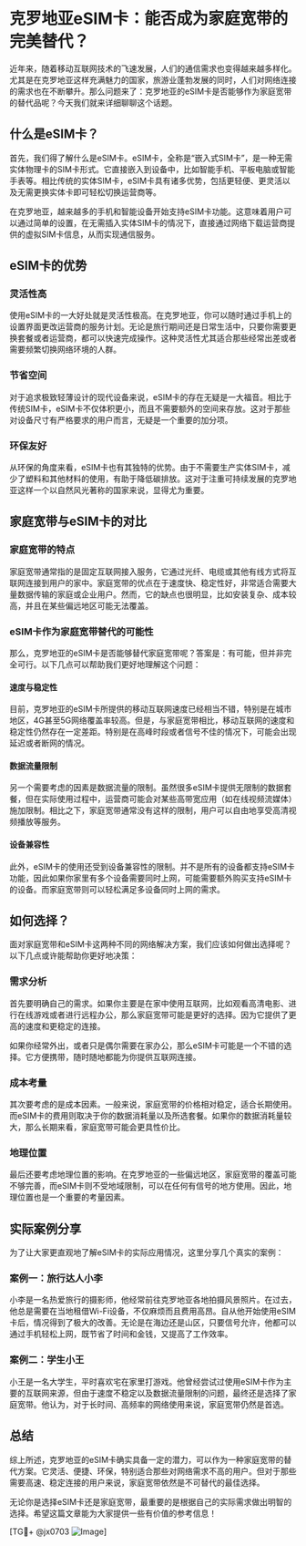 # 克罗地亚eSIM卡：能否成为家庭宽带的完美替代？

近年来，随着移动互联网技术的飞速发展，人们的通信需求也变得越来越多样化。尤其是在克罗地亚这样充满魅力的国家，旅游业蓬勃发展的同时，人们对网络连接的需求也在不断攀升。那么问题来了：克罗地亚的eSIM卡是否能够作为家庭宽带的替代品呢？今天我们就来详细聊聊这个话题。

## 什么是eSIM卡？

首先，我们得了解什么是eSIM卡。eSIM卡，全称是“嵌入式SIM卡”，是一种无需实体物理卡的SIM卡形式。它直接嵌入到设备中，比如智能手机、平板电脑或智能手表等。相比传统的实体SIM卡，eSIM卡具有诸多优势，包括更轻便、更灵活以及无需更换实体卡即可轻松切换运营商等。

在克罗地亚，越来越多的手机和智能设备开始支持eSIM卡功能。这意味着用户可以通过简单的设置，在无需插入实体SIM卡的情况下，直接通过网络下载运营商提供的虚拟SIM卡信息，从而实现通信服务。

## eSIM卡的优势

### 灵活性高

使用eSIM卡的一大好处就是灵活性极高。在克罗地亚，你可以随时通过手机上的设置界面更改运营商的服务计划。无论是旅行期间还是日常生活中，只要你需要更换套餐或者运营商，都可以快速完成操作。这种灵活性尤其适合那些经常出差或者需要频繁切换网络环境的人群。

### 节省空间

对于追求极致轻薄设计的现代设备来说，eSIM卡的存在无疑是一大福音。相比于传统SIM卡，eSIM卡不仅体积更小，而且不需要额外的空间来存放。这对于那些对设备尺寸有严格要求的用户而言，无疑是一个重要的加分项。

### 环保友好

从环保的角度来看，eSIM卡也有其独特的优势。由于不需要生产实体SIM卡，减少了塑料和其他材料的使用，有助于降低碳排放。这对于注重可持续发展的克罗地亚这样一个以自然风光著称的国家来说，显得尤为重要。

## 家庭宽带与eSIM卡的对比

### 家庭宽带的特点

家庭宽带通常指的是固定互联网接入服务，它通过光纤、电缆或其他有线方式将互联网连接到用户的家中。家庭宽带的优点在于速度快、稳定性好，非常适合需要大量数据传输的家庭或企业用户。然而，它的缺点也很明显，比如安装复杂、成本较高，并且在某些偏远地区可能无法覆盖。

### eSIM卡作为家庭宽带替代的可能性

那么，克罗地亚的eSIM卡是否能够替代家庭宽带呢？答案是：有可能，但并非完全可行。以下几点可以帮助我们更好地理解这个问题：

#### 速度与稳定性

目前，克罗地亚的eSIM卡所提供的移动互联网速度已经相当不错，特别是在城市地区，4G甚至5G网络覆盖率较高。但是，与家庭宽带相比，移动互联网的速度和稳定性仍然存在一定差距。特别是在高峰时段或者信号不佳的情况下，可能会出现延迟或者断网的情况。

#### 数据流量限制

另一个需要考虑的因素是数据流量的限制。虽然很多eSIM卡提供无限制的数据套餐，但在实际使用过程中，运营商可能会对某些高带宽应用（如在线视频流媒体）施加限制。相比之下，家庭宽带通常没有这样的限制，用户可以自由地享受高清视频播放等服务。

#### 设备兼容性

此外，eSIM卡的使用还受到设备兼容性的限制。并不是所有的设备都支持eSIM卡功能，因此如果你家里有多个设备需要同时上网，可能需要额外购买支持eSIM卡的设备。而家庭宽带则可以轻松满足多设备同时上网的需求。

## 如何选择？

面对家庭宽带和eSIM卡这两种不同的网络解决方案，我们应该如何做出选择呢？以下几点或许能帮助你更好地决策：

### 需求分析

首先要明确自己的需求。如果你主要是在家中使用互联网，比如观看高清电影、进行在线游戏或者进行远程办公，那么家庭宽带可能是更好的选择。因为它提供了更高的速度和更稳定的连接。

如果你经常外出，或者只是偶尔需要在家办公，那么eSIM卡可能是一个不错的选择。它方便携带，随时随地都能为你提供互联网连接。

### 成本考量

其次要考虑的是成本因素。一般来说，家庭宽带的价格相对稳定，适合长期使用。而eSIM卡的费用则取决于你的数据消耗量以及所选套餐。如果你的数据消耗量较大，那么长期来看，家庭宽带可能会更具性价比。

### 地理位置

最后还要考虑地理位置的影响。在克罗地亚的一些偏远地区，家庭宽带的覆盖可能不够完善，而eSIM卡则不受地域限制，可以在任何有信号的地方使用。因此，地理位置也是一个重要的考量因素。

## 实际案例分享

为了让大家更直观地了解eSIM卡的实际应用情况，这里分享几个真实的案例：

### 案例一：旅行达人小李

小李是一名热爱旅行的摄影师，他经常前往克罗地亚各地拍摄风景照片。在过去，他总是需要在当地租借Wi-Fi设备，不仅麻烦而且费用高昂。自从他开始使用eSIM卡后，情况得到了极大的改善。无论是在海边还是山区，只要信号允许，他都可以通过手机轻松上网，既节省了时间和金钱，又提高了工作效率。

### 案例二：学生小王

小王是一名大学生，平时喜欢宅在家里打游戏。他曾经尝试过使用eSIM卡作为主要的互联网来源，但由于速度不稳定以及数据流量限制的问题，最终还是选择了家庭宽带。他认为，对于长时间、高频率的网络使用来说，家庭宽带仍然是首选。

## 总结

综上所述，克罗地亚的eSIM卡确实具备一定的潜力，可以作为一种家庭宽带的替代方案。它灵活、便捷、环保，特别适合那些对网络需求不高的用户。但对于那些需要高速、稳定连接的用户来说，家庭宽带依然是不可替代的最佳选择。

无论你是选择eSIM卡还是家庭宽带，最重要的是根据自己的实际需求做出明智的选择。希望这篇文章能为大家提供一些有价值的参考信息！

[TG💪+ @jx0703 ![Image](https://github.com/user-attachments/assets/dbca1d08-cadb-493c-b0ec-ad6f7a83f270)]